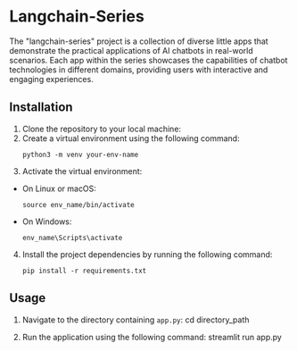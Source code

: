 # Langchain-Series

The "langchain-series" project is a collection of diverse little apps that demonstrate the practical applications of AI chatbots in real-world scenarios. Each app within the series showcases the capabilities of chatbot technologies in different domains, providing users with interactive and engaging experiences.

## Installation

1. Clone the repository to your local machine:
2. Create a virtual environment using the following command:
    ```
    python3 -m venv your-env-name
    ```
3. Activate the virtual environment:
- On Linux or macOS:
  ```
  source env_name/bin/activate
  ```
- On Windows:
  ```
  env_name\Scripts\activate
  ```

4. Install the project dependencies by running the following command:
    ```
    pip install -r requirements.txt
    ```

## Usage

1. Navigate to the directory containing `app.py`:
    cd directory_path

2. Run the application using the following command:
    streamlit run app.py